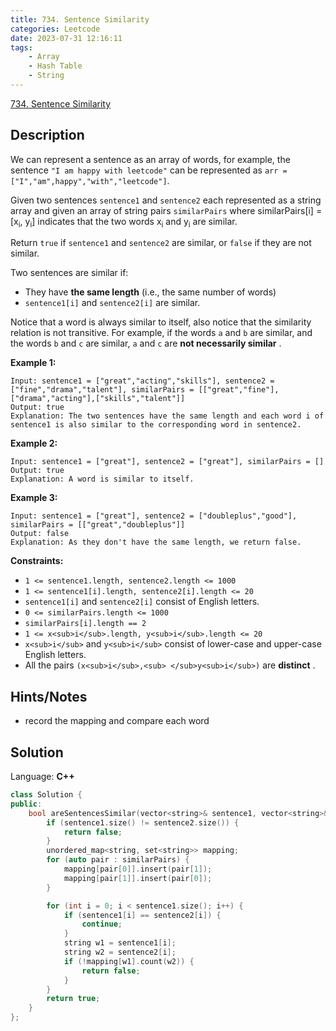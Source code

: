 ```yaml
---
title: 734. Sentence Similarity
categories: Leetcode
date: 2023-07-31 12:16:11
tags:
    - Array
    - Hash Table
    - String
---
```


[734. Sentence Similarity](https://leetcode.com/problems/sentence-similarity/)

## Description

We can represent a sentence as an array of words, for example, the sentence `"I am happy with leetcode"` can be represented as `arr = ["I","am",happy","with","leetcode"]`.

Given two sentences `sentence1` and `sentence2` each represented as a string array and given an array of string pairs `similarPairs` where similarPairs[i] = [x<sub>i</sub>, y<sub>i</sub>] indicates that the two words x<sub>i</sub> and y<sub>i</sub> are similar.

Return `true` if `sentence1` and `sentence2` are similar, or `false` if they are not similar.

Two sentences are similar if:

- They have **the same length**  (i.e., the same number of words)
- `sentence1[i]` and `sentence2[i]` are similar.

Notice that a word is always similar to itself, also notice that the similarity relation is not transitive. For example, if the words `a` and `b` are similar, and the words `b` and `c` are similar, `a` and `c` are **not necessarily similar** .

**Example 1:**

```text
Input: sentence1 = ["great","acting","skills"], sentence2 = ["fine","drama","talent"], similarPairs = [["great","fine"],["drama","acting"],["skills","talent"]]
Output: true
Explanation: The two sentences have the same length and each word i of sentence1 is also similar to the corresponding word in sentence2.
```

**Example 2:**

```text
Input: sentence1 = ["great"], sentence2 = ["great"], similarPairs = []
Output: true
Explanation: A word is similar to itself.
```

**Example 3:**

```text
Input: sentence1 = ["great"], sentence2 = ["doubleplus","good"], similarPairs = [["great","doubleplus"]]
Output: false
Explanation: As they don't have the same length, we return false.
```

**Constraints:**

- `1 <= sentence1.length, sentence2.length <= 1000`
- `1 <= sentence1[i].length, sentence2[i].length <= 20`
- `sentence1[i]` and `sentence2[i]` consist of English letters.
- `0 <= similarPairs.length <= 1000`
- `similarPairs[i].length == 2`
- `1 <= x<sub>i</sub>.length, y<sub>i</sub>.length <= 20`
- `x<sub>i</sub>` and `y<sub>i</sub>` consist of lower-case and upper-case English letters.
- All the pairs `(x<sub>i</sub>,<sub> </sub>y<sub>i</sub>)` are **distinct** .

## Hints/Notes

- record the mapping and compare each word

## Solution

Language: **C++**

```C++
class Solution {
public:
    bool areSentencesSimilar(vector<string>& sentence1, vector<string>& sentence2, vector<vector<string>>& similarPairs) {
        if (sentence1.size() != sentence2.size()) {
            return false;
        }
        unordered_map<string, set<string>> mapping;
        for (auto pair : similarPairs) {
            mapping[pair[0]].insert(pair[1]);
            mapping[pair[1]].insert(pair[0]);
        }

        for (int i = 0; i < sentence1.size(); i++) {
            if (sentence1[i] == sentence2[i]) {
                continue;
            }
            string w1 = sentence1[i];
            string w2 = sentence2[i];
            if (!mapping[w1].count(w2)) {
                return false;
            }
        }
        return true;
    }
};
```
